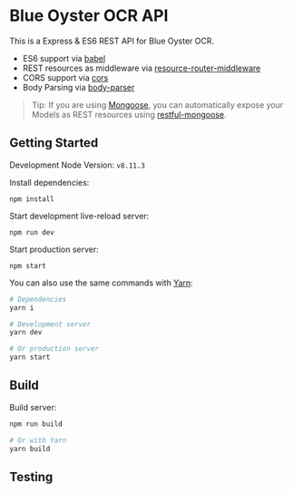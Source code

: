 Blue Oyster OCR API
==================================

This is a Express & ES6 REST API for Blue Oyster OCR.

- ES6 support via [babel](https://babeljs.io)
- REST resources as middleware via [resource-router-middleware](https://github.com/developit/resource-router-middleware)
- CORS support via [cors](https://github.com/troygoode/node-cors)
- Body Parsing via [body-parser](https://github.com/expressjs/body-parser)

> Tip: If you are using [Mongoose](https://github.com/Automattic/mongoose), you can automatically expose your Models as REST resources using [restful-mongoose](https://git.io/restful-mongoose).



Getting Started
---------------

Development Node Version: `v8.11.3`

Install dependencies:

    npm install

Start development live-reload server:

    npm run dev

Start production server:

    npm start

You can also use the same commands with [Yarn](https://yarnpkg.com/en/):

```sh
# Dependencies
yarn i

# Development server
yarn dev

# Or production server
yarn start
```



Build
---------------

Build server:
```sh
npm run build

# Or with Yarn
yarn build
```



Testing
---------------
